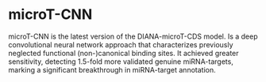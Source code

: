 # microT-CNN
microT-CNN is the latest version of the DIANA-microT-CDS model. Is a deep convolutional neural network approach that characterizes previously neglected functional (non-)canonical binding sites. It achieved greater sensitivity, detecting 1.5-fold more validated genuine miRNA-targets, marking a significant breakthrough in miRNA-target annotation.
